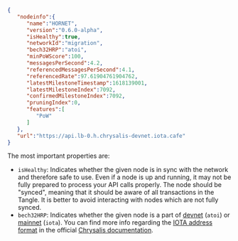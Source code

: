 ```json
{
   "nodeinfo":{
      "name":"HORNET",
      "version":"0.6.0-alpha",
      "isHealthy":true,
      "networkId":"migration",
      "bech32HRP":"atoi",
      "minPoWScore":100,
      "messagesPerSecond":4.2,
      "referencedMessagesPerSecond":4.1,
      "referencedRate":97.61904761904762,
      "latestMilestoneTimestamp":1618139001,
      "latestMilestoneIndex":7092,
      "confirmedMilestoneIndex":7092,
      "pruningIndex":0,
      "features":[
         "PoW"
      ]
   },
   "url":"https://api.lb-0.h.chrysalis-devnet.iota.cafe"
}
```

The most important properties are:
* `isHealthy`: Indicates whether the given node is in sync with the network and therefore safe to use. Even if a node is
  up and running, it may not be fully prepared to process your API calls properly. The node should be "synced", meaning
  that it should be aware of all transactions in the Tangle. It is better to avoid interacting with nodes which are not
  fully synced.
* `bech32HRP`: Indicates whether the given node is a part of [devnet](https://wiki.iota.org/introduction/reference/networks/devnet)
  (`atoi`) or [mainnet](https://wiki.iota.org/introduction/reference/networks/mainnet) (`iota`). You can find more info regarding the
  [IOTA address format](https://wiki.iota.org/introduction/reference/details/#iota-15-address-anatomy) in the official
  [Chrysalis documentation](https://wiki.iota.org/introduction/welcome).
